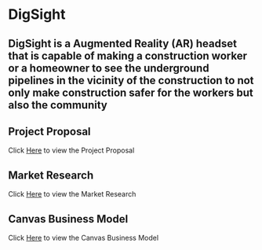 # DigSight

## DigSight is a Augmented Reality (AR) headset that is capable of making a construction worker or a homeowner to see the underground pipelines in the vicinity of the construction to not only make construction safer for the workers but also the community

## Project Proposal
Click [Here](https://github.com/KalpakGaonkar/DigSight/blob/main/Proposal/DigSight%20Project%20Proposal%20GE%205100.pdf) to view the Project Proposal

## Market Research
Click [Here](https://github.com/KalpakGaonkar/DigSight/blob/main/Market%20Research/Market%20Research.pdf) to view the Market Research

## Canvas Business Model
Click [Here](https://github.com/KalpakGaonkar/DigSight/blob/main/Canvas%20Business%20Model/Canvas%20Business%20Model.pdf) to view the Canvas Business Model
